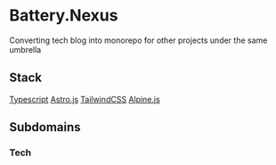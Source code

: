 # Battery.Nexus

Converting tech blog into monorepo for other projects under the same umbrella

## Stack

[Typescript](https://www.typescriptlang.org/)
[Astro.js](https://astro.build/)
[TailwindCSS](https://tailwindcss.com/)
[Alpine.js](https://alpinejs.dev/)



## Subdomains

### Tech
